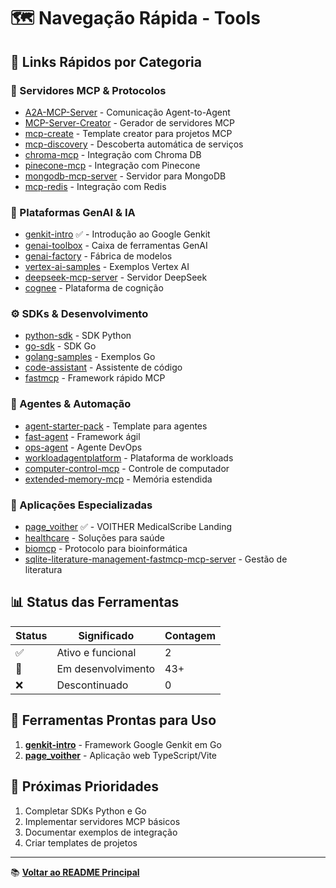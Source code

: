 # 🗺️ Navegação Rápida - Tools

## 🔗 Links Rápidos por Categoria

### 🔌 Servidores MCP & Protocolos
- [A2A-MCP-Server](./A2A-MCP-Server/) - Comunicação Agent-to-Agent
- [MCP-Server-Creator](./MCP-Server-Creator/) - Gerador de servidores MCP
- [mcp-create](./mcp-create/) - Template creator para projetos MCP
- [mcp-discovery](./mcp-discovery/) - Descoberta automática de serviços
- [chroma-mcp](./chroma-mcp/) - Integração com Chroma DB
- [pinecone-mcp](./pinecone-mcp/) - Integração com Pinecone
- [mongodb-mcp-server](./mongodb-mcp-server/) - Servidor para MongoDB
- [mcp-redis](./mcp-redis/) - Integração com Redis

### 🤖 Plataformas GenAI & IA
- [genkit-intro](./genkit-intro/) ✅ - Introdução ao Google Genkit
- [genai-toolbox](./genai-toolbox/) - Caixa de ferramentas GenAI
- [genai-factory](./genai-factory/) - Fábrica de modelos
- [vertex-ai-samples](./vertex-ai-samples/) - Exemplos Vertex AI
- [deepseek-mcp-server](./deepseek-mcp-server/) - Servidor DeepSeek
- [cognee](./cognee/) - Plataforma de cognição

### ⚙️ SDKs & Desenvolvimento
- [python-sdk](./python-sdk/) - SDK Python
- [go-sdk](./go-sdk/) - SDK Go
- [golang-samples](./golang-samples/) - Exemplos Go
- [code-assistant](./code-assistant/) - Assistente de código
- [fastmcp](./fastmcp/) - Framework rápido MCP

### 🎯 Agentes & Automação
- [agent-starter-pack](./agent-starter-pack/) - Template para agentes
- [fast-agent](./fast-agent/) - Framework ágil
- [ops-agent](./ops-agent/) - Agente DevOps
- [workloadagentplatform](./workloadagentplatform/) - Plataforma de workloads
- [computer-control-mcp](./computer-control-mcp/) - Controle de computador
- [extended-memory-mcp](./extended-memory-mcp/) - Memória estendida

### 🏥 Aplicações Especializadas
- [page_voither](./page_voither/) ✅ - VOITHER MedicalScribe Landing
- [healthcare](./healthcare/) - Soluções para saúde
- [biomcp](./biomcp/) - Protocolo para bioinformática
- [sqlite-literature-management-fastmcp-mcp-server](./sqlite-literature-management-fastmcp-mcp-server/) - Gestão de literatura

## 📊 Status das Ferramentas

| Status | Significado | Contagem |
|--------|-------------|----------|
| ✅ | Ativo e funcional | 2 |
| 🔧 | Em desenvolvimento | 43+ |
| ❌ | Descontinuado | 0 |

## 🚀 Ferramentas Prontas para Uso

1. **[genkit-intro](./genkit-intro/)** - Framework Google Genkit em Go
2. **[page_voither](./page_voither/)** - Aplicação web TypeScript/Vite

## 🎯 Próximas Prioridades

1. Completar SDKs Python e Go
2. Implementar servidores MCP básicos
3. Documentar exemplos de integração
4. Criar templates de projetos

---

📚 **[Voltar ao README Principal](./README.md)**